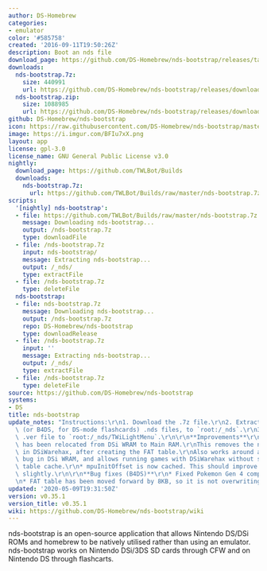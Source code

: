 ```yaml
---
author: DS-Homebrew
categories:
- emulator
color: '#585758'
created: '2016-09-11T19:50:26Z'
description: Boot an nds file
download_page: https://github.com/DS-Homebrew/nds-bootstrap/releases/tag/v0.35.1
downloads:
  nds-bootstrap.7z:
    size: 440991
    url: https://github.com/DS-Homebrew/nds-bootstrap/releases/download/v0.35.1/nds-bootstrap.7z
  nds-bootstrap.zip:
    size: 1088985
    url: https://github.com/DS-Homebrew/nds-bootstrap/releases/download/v0.35.1/nds-bootstrap.zip
github: DS-Homebrew/nds-bootstrap
icon: https://raw.githubusercontent.com/DS-Homebrew/nds-bootstrap/master/retail/assets/icon.bmp
image: https://i.imgur.com/BFIu7xX.png
layout: app
license: gpl-3.0
license_name: GNU General Public License v3.0
nightly:
  download_page: https://github.com/TWLBot/Builds
  downloads:
    nds-bootstrap.7z:
      url: https://github.com/TWLBot/Builds/raw/master/nds-bootstrap.7z
scripts:
  '[nightly] nds-bootstrap':
  - file: https://github.com/TWLBot/Builds/raw/master/nds-bootstrap.7z
    message: Downloading nds-bootstrap...
    output: /nds-bootstrap.7z
    type: downloadFile
  - file: /nds-bootstrap.7z
    input: nds-bootstrap/
    message: Extracting nds-bootstrap...
    output: /_nds/
    type: extractFile
  - file: /nds-bootstrap.7z
    type: deleteFile
  nds-bootstrap:
  - file: nds-bootstrap.7z
    message: Downloading nds-bootstrap...
    output: /nds-bootstrap.7z
    repo: DS-Homebrew/nds-bootstrap
    type: downloadRelease
  - file: /nds-bootstrap.7z
    input: ''
    message: Extracting nds-bootstrap...
    output: /_nds/
    type: extractFile
  - file: /nds-bootstrap.7z
    type: deleteFile
source: https://github.com/DS-Homebrew/nds-bootstrap
systems:
- DS
title: nds-bootstrap
update_notes: "Instructions:\r\n1. Download the .7z file.\r\n2. Extract the nds-bootstrap\
  \ (or B4DS, for DS-mode flashcards) .nds files, to `root:/_nds`.\r\n3. Extract the\
  \ .ver file to `root:/_nds/TWiLightMenu`.\r\n\r\n**Improvements**\r\n* The FAT table\
  \ has been relocated from DSi WRAM to Main RAM.\r\nThis removes the need to reboot\
  \ in DSiWarehax, after creating the FAT table.\r\nAlso works around a mirroring\
  \ bug in DSi WRAM, and allows running games with DSiWarehax without saving the FAT\
  \ table cache.\r\n* mpuInitOffset is now cached. This should improve boot times\
  \ slightly.\r\n\r\n**Bug fixes (B4DS)**\r\n* Fixed Pokemon Gen 4 compatibility.\r\
  \n* FAT table has been moved forward by 8KB, so it is not overwriting DTCM."
updated: '2020-05-09T19:31:50Z'
version: v0.35.1
version_title: v0.35.1
wiki: https://github.com/DS-Homebrew/nds-bootstrap/wiki
---
```

nds-bootstrap is an open-source application that allows Nintendo DS/DSi ROMs and homebrew to be natively utilised rather than using an emulator. nds-bootstrap works on Nintendo DSi/3DS SD cards through CFW and on Nintendo DS through flashcarts.